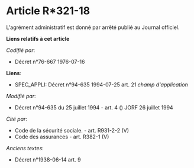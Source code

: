 # Article R*321-18

L'agrément administratif est donné par arrêté publié au Journal officiel.

**Liens relatifs à cet article**

_Codifié par_:

  - Décret n°76-667 1976-07-16

**Liens**:

  - SPEC_APPLI: Décret n°94-635 1994-07-25 art. 21 *champ d'application*

_Modifié par_:

  - Décret n°94-635 du 25 juillet 1994 - art. 4 () JORF 26 juillet 1994

_Cité par_:

  - Code de la sécurité sociale. - art. R931-2-2 (V)
  - Code des assurances - art. R382-1 (V)

_Anciens textes_:

  - Décret n°1938-06-14 art. 9
